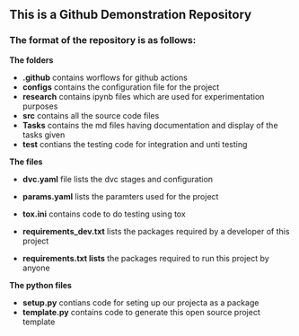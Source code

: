 ## This is a Github Demonstration Repository

### The format of the repository is as follows:

**The folders** 
 * **.github** contains worflows for github actions
 * **configs** contains the configuration file for the project
 * **research** contains ipynb files which are used for experimentation purposes
 * **src** contains all the source code files 
 * **Tasks** contains the md files having documentation and display of the tasks given 
 * **test** contians the testing code for integration and unti testing

**The files** 
 * **dvc.yaml** file lists the dvc stages and configuration
 * **params.yaml** lists the paramters used for the project
 * **tox.ini** contains code to do testing using tox

 * **requirements_dev.txt** lists the packages required by a developer of this project
 * **requirements.txt lists** the packages required to run this project by anyone

**The python files** 
 * **setup.py** contians code for seting up our projecta as a package
 * **template.py** contains code to generate this open source project template